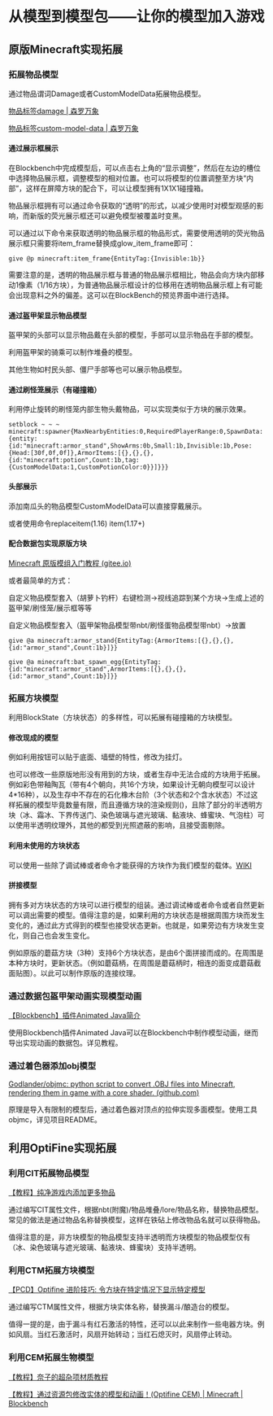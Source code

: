 # **从模型到模型包——让你的模型加入游戏**

## **原版Minecraft实现拓展**

### **拓展物品模型**

通过物品谓词Damage或者CustomModelData拓展物品模型。

[物品标签damage | 森罗万象](http://sqwatermark.com/resguide/vanilla/model/item_tags.html#damage用法)

[物品标签custom-model-data | 森罗万象 ](http://sqwatermark.com/resguide/vanilla/model/item_tags.html#custom-model-data用法)

#### **通过展示框展示**

在Blockbench中完成模型后，可以点击右上角的“显示调整”，然后在左边的槽位中选择物品展示框，调整模型的相对位置。也可以将模型的位置调整至方块“内部”，这样在屏障方块的配合下，可以让模型拥有1X1X1碰撞箱。

物品展示框拥有可以通过命令获取的“透明”的形式，以减少使用时对模型观感的影响，而新版的荧光展示框还可以避免模型被覆盖时变黑。

可以通过以下命令来获取透明的物品展示框的物品形式，需要使用透明的荧光物品展示框只需要将item_frame替换成glow_item_frame即可：

```mcfunction
give @p minecraft:item_frame{EntityTag:{Invisible:1b}}
```

需要注意的是，透明的物品展示框与普通的物品展示框相比，物品会向方块内部移动1像素（1/16方块），为普通物品展示框设计的位移用在透明物品展示框上有可能会出现意料之外的偏差。这可以在BlockBench的预览界面中进行选择。

#### **通过盔甲架显示物品模型**

盔甲架的头部可以显示物品戴在头部的模型，手部可以显示物品在手部的模型。

利用盔甲架的骑乘可以制作堆叠的模型。

其他生物如村民头部、僵尸手部等也可以展示物品模型。

#### **通过刷怪笼展示（有碰撞箱）**

利用停止旋转的刷怪笼内部生物头戴物品，可以实现类似于方块的展示效果。

```mcfunction
setblock ~ ~ ~ minecraft:spawner{MaxNearbyEntities:0,RequiredPlayerRange:0,SpawnData:{entity:{id:"minecraft:armor_stand",ShowArms:0b,Small:1b,Invisible:1b,Pose:{Head:[30f,0f,0f]},ArmorItems:[{},{},{},{id:"minecraft:potion",Count:1b,tag:{CustomModelData:1,CustomPotionColor:0}}]}}}
```



#### **头部展示**

添加南瓜头的物品模型CustomModelData可以直接穿戴展示。

或者使用命令replaceitem(1.16) item(1.17+)

#### **配合数据包实现原版方块**

[Minecraft 原版模组入门教程 (gitee.io)](https://zhangshenxing.gitee.io/vanillamodtutorial/#方块设计)

或者最简单的方式：

自定义物品模型套入（胡萝卜钓杆）右键检测->视线追踪到某个方块->生成上述的盔甲架/刷怪笼/展示框等等

自定义物品模型套入（盔甲架物品模型带nbt/刷怪蛋物品模型带nbt）->放置

```mcfunction
give @a minecraft:armor_stand{EntityTag:{ArmorItems:[{},{},{},{id:"armor_stand",Count:1b}]}}
```

```mcfunction
give @a minecraft:bat_spawn_egg{EntityTag:{id:"minecraft:armor_stand",ArmorItems:[{},{},{},{id:"armor_stand",Count:1b}]}}
```



### **拓展方块模型**

利用BlockState（方块状态）的多样性，可以拓展有碰撞箱的方块模型。

#### **修改现成的模型**

例如利用按钮可以贴于底面、墙壁的特性，修改为挂灯。

也可以修改一些原版地形没有用到的方块，或者生存中无法合成的方块用于拓展。例如彩色带釉陶瓦（带有4个朝向，共16个方块，如果设计无朝向模型可以设计4*16种），以及生存中不存在的石化橡木台阶（3个状态和2个含水状态）不过这样拓展的模型毕竟数量有限，而且遵循方块的渲染规则()，且除了部分的半透明方块（冰、霜冰、下界传送门、染色玻璃与遮光玻璃、黏液块、蜂蜜块、气泡柱）可以使用半透明纹理外，其他的都受到光照遮蔽的影响，且接受面剔除。

#### **利用未使用的方块状态**

可以使用一些除了调试棒或者命令才能获得的方块作为我们模型的载体。[WIKI](https://minecraft.fandom.com/zh/wiki/Java%E7%89%88%E6%9C%AA%E4%BD%BF%E7%94%A8%E7%89%B9%E6%80%A7#.E6.96.B9.E5.9D.97.E7.8A.B6.E6.80.81.E7.BB.84.E5.90.88)

#### **拼接模型**

拥有多对方块状态的方块可以进行模型的组装。通过调试棒或者命令或者自然更新可以调出需要的模型。值得注意的是，如果利用的方块状态是根据周围方块而发生变化的，通过此方式得到的模型也接受状态更新。也就是，如果旁边有方块发生变化，则自己也会发生变化。

例如原版的蘑菇方块（3种）支持6个方块状态，是由6个面拼接而成的。在周围是本种方块时，更新状态。（例如蘑菇柄，在周围是蘑菇柄时，相连的面变成蘑菇截面贴图）。以此可以制作原版的连接纹理。

### **通过数据包盔甲架动画实现模型动画**

[【Blockbench】插件Animated Java简介](https://www.mcbbs.net/thread-1289868-1-1.html)

使用Blockbench插件Animated Java可以在Blockbench中制作模型动画，继而导出实现动画的数据包。详见教程。



### **通过着色器添加obj模型**

[Godlander/objmc: python script to convert .OBJ files into Minecraft, rendering them in game with a core shader. (github.com)](https://github.com/Godlander/objmc)

原理是导入有限制的模型后，通过着色器对顶点的拉伸实现多面模型。使用工具objmc，详见项目README。



## **利用OptiFine实现拓展**

### **利用CIT拓展物品模型**

[【教程】纯净游戏内添加更多物品 ](https://www.mcbbs.net/thread-782790-1-1.html)

通过编写CIT属性文件，根据nbt(附魔)/物品堆叠/lore/物品名称，替换物品模型。常见的做法是通过物品名称替换模型，这样在铁砧上修改物品名就可以获得物品。



值得注意的是，非方块模型的物品模型支持半透明而方块模型的物品模型仅有（冰、染色玻璃与遮光玻璃、黏液块、蜂蜜块）支持半透明。

### **利用CTM拓展方块模型**

[【PCD】Optifine 进阶技巧: 令方块在特定情况下显示特定模型](https://www.mcbbs.net/thread-1016264-1-1.html)

通过编写CTM属性文件，根据方块实体名称，替换漏斗/酿造台的模型。

值得一提的是，由于漏斗有红石激活的特性，还可以以此来制作一些电器方块。例如风扇。当红石激活时，风扇开始转动；当红石熄灭时，风扇停止转动。

### **利用CEM拓展生物模型**

[【教程】奈子的超杂项材质教程](https://www.mcbbs.net/thread-961666-1-1.html)

[【教程】通过资源包修改实体的模型和动画！(Optifine CEM) | Minecraft | Blockbench](https://www.bilibili.com/video/BV19k4y1978n)
